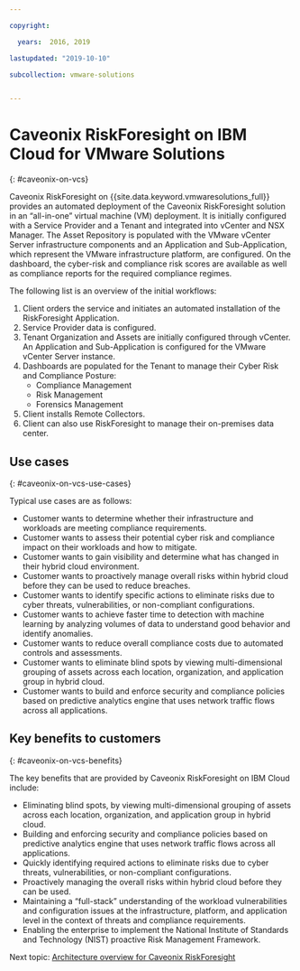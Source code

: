 ```yaml
---

copyright:

  years:  2016, 2019

lastupdated: "2019-10-10"

subcollection: vmware-solutions


---
```


# Caveonix RiskForesight on IBM Cloud for VMware Solutions
{: #caveonix-on-vcs}

Caveonix RiskForesight on {{site.data.keyword.vmwaresolutions_full}} provides an automated deployment of the Caveonix RiskForesight solution in an “all-in-one” virtual machine (VM) deployment. It is initially configured with a Service Provider and a Tenant and integrated into vCenter and NSX Manager. The Asset Repository is populated with the VMware vCenter Server infrastructure components and an Application and Sub-Application, which represent the VMware infrastructure platform, are configured. On the dashboard, the cyber-risk and compliance risk scores are available as well as compliance reports for the required compliance regimes.

The following list is an overview of the initial workflows:
1.	Client orders the service and initiates an automated installation of the RiskForesight Application.
2.	Service Provider data is configured.
3.	Tenant Organization and Assets are initially configured through vCenter. An Application and Sub-Application is configured for the VMware vCenter Server instance.
4.	Dashboards are populated for the Tenant to manage their Cyber Risk and Compliance Posture:
    - Compliance Management
    - Risk Management
    - Forensics Management
5.	Client installs Remote Collectors.
6.	Client can also use RiskForesight to manage their on-premises data center.


## Use cases
{: #caveonix-on-vcs-use-cases}

Typical use cases are as follows:
- Customer wants to determine whether their infrastructure and workloads are meeting compliance requirements.
-	Customer wants to assess their potential cyber risk and compliance impact on their workloads and how to mitigate.
-	Customer wants to gain visibility and determine what has changed in their hybrid cloud environment.
-	Customer wants to proactively manage overall risks within hybrid cloud before they can be used to reduce breaches.
-	Customer wants to identify specific actions to eliminate risks due to cyber threats, vulnerabilities, or non-compliant configurations.
-	Customer wants to achieve faster time to detection with machine learning by analyzing volumes of data to understand good behavior and identify anomalies.
-	Customer wants to reduce overall compliance costs due to automated controls and assessments.
-	Customer wants to eliminate blind spots by viewing multi-dimensional grouping of assets across each location, organization, and application group in hybrid cloud.
-	Customer wants to build and enforce security and compliance policies based on predictive analytics engine that uses network traffic flows across all applications.

## Key benefits to customers
{: #caveonix-on-vcs-benefits}

The key benefits that are provided by Caveonix RiskForesight on IBM Cloud include:
-	Eliminating blind spots, by viewing multi-dimensional grouping of assets across each location, organization, and application group in hybrid cloud.
-	Building and enforcing security and compliance policies based on predictive analytics engine that uses network traffic flows across all applications.
-	Quickly identifying required actions to eliminate risks due to cyber threats, vulnerabilities, or non-compliant configurations.
-	Proactively managing the overall risks within hybrid cloud before they can be used.
-	Maintaining a “full-stack” understanding of the workload vulnerabilities and configuration issues at the infrastructure, platform, and application level in the context of threats and compliance requirements.
-	Enabling the enterprise to implement the National Institute of Standards and Technology (NIST) proactive Risk Management Framework.

Next topic: [Architecture overview for Caveonix RiskForesight](/docs/services/vmwaresolutions?topic=vmware-solutions-caveonix-arch)
